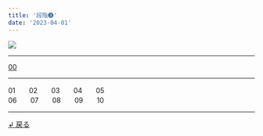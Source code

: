 ```yaml
---
title: '段階➌'
date: '2023-04-01'
---
```

![](/images/33.jpg)
***
[00](/posts/33_00)
***
01　　02　　03　　04　　05  
06　　07　　08　　09　　10
***
[ ↲ 戻る ](/posts/0)
